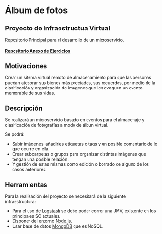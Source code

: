 # Álbum de fotos #

## Proyecto de Infraestructua Virtual ##

Repositorio Principal para el desarrollo de un microservicio.

#### [Repositorio Anexo de Ejercicios](https://github.com/Gadri8/EjerciciosIV) ####

## Motivaciones ##

Crear un sitema virtual remoto de almacenamiento para que las personas puedan atesorar sus bienes más preciados, sus recuerdos, por medio de la clasificación y organización de imágenes que les evoquen un evento memorable de sus vidas.   

## Descripción ##

Se realizará un microservicio basado en eventos para el almacenaje y clasificación de fotografías a modo de álbun virtual.  

Se podrá:

- Subir imágenes, añadirles etiquetas o tags y un posible comentario de lo que ocurre en ella.
- Crear subcarpetas o grupos para organizar distintas imágenes que tengan una posible relación.
- Y gestión de estas mismas como edición o borrado de alguno de los casos anteriores.

## Herramientas ##

Para la realización del proyecto se necesitará de la siguiente infraestructura:

- Para el uso de [Logstash](https://www.elastic.co/es/products/logstash) se debe poder correr una JMV, existente en los principales SO actuales.
- Disponer del entorno [Node.js](https://nodejs.org/es/).
- Usar base de datos [MongoDB](https://www.mongodb.com/es) que es NoSQL.
